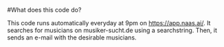 #What does this code do?

This code runs automatically everyday at 9pm on https://app.naas.ai/. It searches for musicians on musiker-sucht.de using a searchstring. Then, it sends an e-mail with the desirable musicians.
